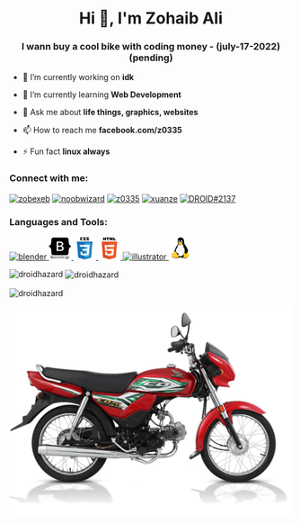 <h1 align="center">Hi 👋, I'm Zohaib Ali</h1>
<h3 align="center">I wann buy a cool bike with coding money - (july-17-2022) (pending)</h3>

- 🔭 I’m currently working on **idk**

- 🌱 I’m currently learning **Web Development**

- 💬 Ask me about **life things, graphics, websites**

- 📫 How to reach me **facebook.com/z0335**

- ⚡ Fun fact **linux always**

<h3 align="left">Connect with me:</h3>
<p align="left">
<a href="https://twitter.com/zobexeb" target="blank"><img align="center" src="https://raw.githubusercontent.com/rahuldkjain/github-profile-readme-generator/master/src/images/icons/Social/twitter.svg" alt="zobexeb" height="30" width="40" /></a>
<a href="https://stackoverflow.com/users/noobwizard" target="blank"><img align="center" src="https://raw.githubusercontent.com/rahuldkjain/github-profile-readme-generator/master/src/images/icons/Social/stack-overflow.svg" alt="noobwizard" height="30" width="40" /></a>
<a href="https://fb.com/z0335" target="blank"><img align="center" src="https://raw.githubusercontent.com/rahuldkjain/github-profile-readme-generator/master/src/images/icons/Social/facebook.svg" alt="z0335" height="30" width="40" /></a>
<a href="https://www.behance.net/xuanze" target="blank"><img align="center" src="https://raw.githubusercontent.com/rahuldkjain/github-profile-readme-generator/master/src/images/icons/Social/behance.svg" alt="xuanze" height="30" width="40" /></a>
<a href="https://discord.gg/DROID#2137" target="blank"><img align="center" src="https://raw.githubusercontent.com/rahuldkjain/github-profile-readme-generator/master/src/images/icons/Social/discord.svg" alt="DROID#2137" height="30" width="40" /></a>
</p>

<h3 align="left">Languages and Tools:</h3>
<p align="left"> <a href="https://www.blender.org/" target="_blank" rel="noreferrer"> <img src="https://download.blender.org/branding/community/blender_community_badge_white.svg" alt="blender" width="40" height="40"/> </a> <a href="https://getbootstrap.com" target="_blank" rel="noreferrer"> <img src="https://raw.githubusercontent.com/devicons/devicon/master/icons/bootstrap/bootstrap-plain-wordmark.svg" alt="bootstrap" width="40" height="40"/> </a> <a href="https://www.w3schools.com/css/" target="_blank" rel="noreferrer"> <img src="https://raw.githubusercontent.com/devicons/devicon/master/icons/css3/css3-original-wordmark.svg" alt="css3" width="40" height="40"/> </a> <a href="https://www.w3.org/html/" target="_blank" rel="noreferrer"> <img src="https://raw.githubusercontent.com/devicons/devicon/master/icons/html5/html5-original-wordmark.svg" alt="html5" width="40" height="40"/> </a> <a href="https://www.adobe.com/in/products/illustrator.html" target="_blank" rel="noreferrer"> <img src="https://www.vectorlogo.zone/logos/adobe_illustrator/adobe_illustrator-icon.svg" alt="illustrator" width="40" height="40"/> </a> <a href="https://www.linux.org/" target="_blank" rel="noreferrer"> <img src="https://raw.githubusercontent.com/devicons/devicon/master/icons/linux/linux-original.svg" alt="linux" width="40" height="40"/> </a> </p>

<p><img align="left" src="https://github-readme-stats.vercel.app/api/top-langs?username=droidhazard&show_icons=true&locale=en&layout=compact" alt="droidhazard" /></p>

<p>&nbsp;<img align="center" src="https://github-readme-stats.vercel.app/api?username=droidhazard&show_icons=true&locale=en" alt="droidhazard" /></p>

<p><img align="center" src="https://github-readme-streak-stats.herokuapp.com/?user=droidhazard&" alt="droidhazard" /></p>

<p><img align="center" src="https://raw.githubusercontent.com/droidhazard/droidhazard/main/cd70-dream-product-range-red-1.png" alt="droidhazard" /></p>
